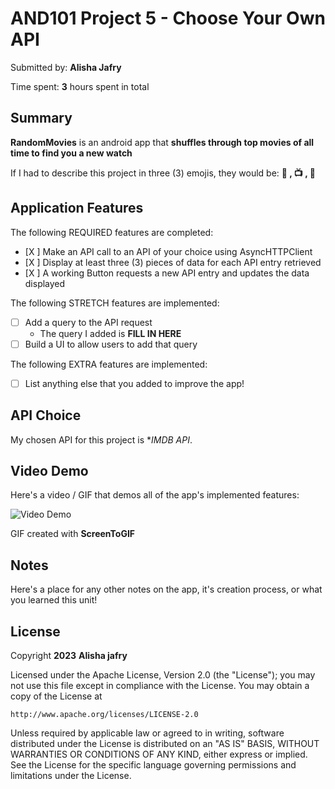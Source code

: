 # AND101 Project 5 - Choose Your Own API

Submitted by: **Alisha Jafry**

Time spent: **3** hours spent in total

## Summary

**RandomMovies** is an android app that **shuffles through top movies of all time to find you a new watch**

If I had to describe this project in three (3) emojis, they would be: **🎥 , 📺 , 🍿**

## Application Features

The following REQUIRED features are completed:

- [X ] Make an API call to an API of your choice using AsyncHTTPClient
- [X ] Display at least three (3) pieces of data for each API entry retrieved
- [X ] A working Button requests a new API entry and updates the data displayed

The following STRETCH features are implemented:

- [ ] Add a query to the API request
  - The query I added is **FILL IN HERE**
- [ ] Build a UI to allow users to add that query

The following EXTRA features are implemented:

- [ ] List anything else that you added to improve the app!

## API Choice

My chosen API for this project is **IMDB API*.

## Video Demo

Here's a video / GIF that demos all of the app's implemented features:

<img src='https://i.imgur.com/SPdENTt.gif' title='Video Demo' width='' alt='Video Demo' />

GIF created with **ScreenToGIF**

## Notes

Here's a place for any other notes on the app, it's creation process, or what you learned this unit!

## License

Copyright **2023** **Alisha jafry**

Licensed under the Apache License, Version 2.0 (the "License");
you may not use this file except in compliance with the License.
You may obtain a copy of the License at

    http://www.apache.org/licenses/LICENSE-2.0

Unless required by applicable law or agreed to in writing, software
distributed under the License is distributed on an "AS IS" BASIS,
WITHOUT WARRANTIES OR CONDITIONS OF ANY KIND, either express or implied.
See the License for the specific language governing permissions and
limitations under the License.
